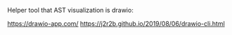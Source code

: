 Helper tool that AST visualization is drawio:

https://drawio-app.com/ 
https://j2r2b.github.io/2019/08/06/drawio-cli.html
